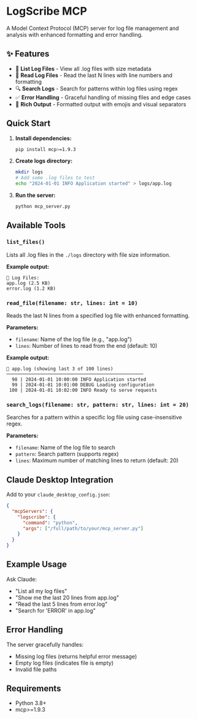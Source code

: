 # LogScribe MCP

A Model Context Protocol (MCP) server for log file management and analysis with enhanced formatting and error handling.

## ✨ Features

- 📁 **List Log Files** - View all .log files with size metadata
- 📖 **Read Log Files** - Read the last N lines with line numbers and formatting
- 🔍 **Search Logs** - Search for patterns within log files using regex
- ✅ **Error Handling** - Graceful handling of missing files and edge cases
- 🎨 **Rich Output** - Formatted output with emojis and visual separators

## Quick Start

1. **Install dependencies:**
   ```bash
   pip install mcp>=1.9.3
   ```

2. **Create logs directory:**
   ```bash
   mkdir logs
   # Add some .log files to test
   echo "2024-01-01 INFO Application started" > logs/app.log
   ```

3. **Run the server:**
   ```bash
   python mcp_server.py
   ```

## Available Tools

### `list_files()`
Lists all .log files in the `./logs` directory with file size information.

**Example output:**
```
📁 Log Files:
app.log (2.5 KB)
error.log (1.2 KB)
```

### `read_file(filename: str, lines: int = 10)`
Reads the last N lines from a specified log file with enhanced formatting.

**Parameters:**
- `filename`: Name of the log file (e.g., "app.log")
- `lines`: Number of lines to read from the end (default: 10)

**Example output:**
```
📄 app.log (showing last 3 of 100 lines)
──────────────────────────────────────────────────
  98 | 2024-01-01 10:00:00 INFO Application started
  99 | 2024-01-01 10:01:00 DEBUG Loading configuration
 100 | 2024-01-01 10:02:00 INFO Ready to serve requests
```

### `search_logs(filename: str, pattern: str, lines: int = 20)`
Searches for a pattern within a specific log file using case-insensitive regex.

**Parameters:**
- `filename`: Name of the log file to search
- `pattern`: Search pattern (supports regex)
- `lines`: Maximum number of matching lines to return (default: 20)

## Claude Desktop Integration

Add to your `claude_desktop_config.json`:

```json
{
  "mcpServers": {
    "logscribe": {
      "command": "python",
      "args": ["/full/path/to/your/mcp_server.py"]
    }
  }
}
```

## Example Usage

Ask Claude:
- "List all my log files"
- "Show me the last 20 lines from app.log"
- "Read the last 5 lines from error.log"
- "Search for 'ERROR' in app.log"

## Error Handling

The server gracefully handles:
- Missing log files (returns helpful error message)
- Empty log files (indicates file is empty)
- Invalid file paths

## Requirements

- Python 3.8+
- mcp>=1.9.3

